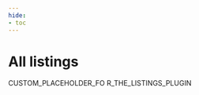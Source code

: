 ```yaml
---
hide:
- toc
---
```


# All listings

<div id="listing-extract-search"></div>

CUSTOM_PLACEHOLDER_FO R_THE_LISTINGS_PLUGIN

<script src="/listing-search.js">
